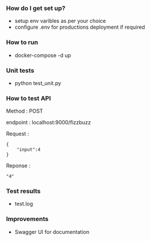 
### How do I get set up? ###
* setup env varibles as per your choice
* configure .env for productions deployment if required

### How to run ###
* docker-compose -d up

### Unit tests ###
*  python test_unit.py

### How to test API ###

Method : POST

endpoint : localhost:9000/fizzbuzz

Request : 

```
{
    "input":4
}
```
Reponse :

```
"4"
```

### Test results ###
*  test.log

### Improvements ###
* Swagger UI for documentation